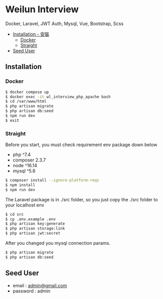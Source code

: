 # Weilun Interview
Docker, Laravel, JWT Auth, Mysql, Vue, Bootstrap, Scss
*   [Installation - 安裝](#installation)
    *   [Docker](#docker)
    *   [Straight](#straight)
*   [Seed User](#seed-user)
    
## Installation

### Docker
```bash
$ docker compose up
$ docker exec -it wl_interview_php_apache bash
$ cd /var/www/html
$ php artisan migrate
$ php artisan db:seed
$ npm run dev
$ exit
```

### Straight
Before you start, you must check requirement env package down below
- php ^7.4
- composer 2.3.7
- node ^16.14
- mysql ^5.6

```bash
$ composer install --ignore-platform-reqs
$ npm install
$ npm run dev
```

The Laravel package is in ./src folder, so you just copy the ./src folder to your localhost env
```bash
$ cd src
$ cp .env.example .env
$ php artisan key:generate
$ php artisan storage:link
$ php artisan jwt:secret
```

After you changed you mysql connection params.
```bash
$ php artisan migrate
$ php artisan db:seed
```

## Seed User
- email : admin@gmail.com
- password : admin